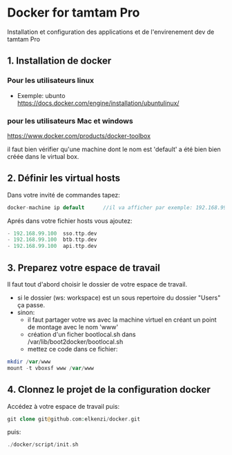 # Docker for tamtam Pro


Installation et configuration des applications et de l'envirenement dev de tamtam Pro

## 1. Installation de docker

### Pour les utilisateurs linux
- Exemple: ubunto
https://docs.docker.com/engine/installation/ubuntulinux/

### pour les utilisateurs Mac et windows
https://www.docker.com/products/docker-toolbox

il faut bien vérifier qu'une machine dont le nom est 'default' a été bien bien créée dans le virtual box.

## 2. Définir les virtual hosts

Dans votre invité de commandes tapez:
```php
docker-machine ip default      //il va afficher par exemple: 192.168.99.100
```
Aprés dans votre fichier hosts vous ajoutez:
```php
- 192.168.99.100  sso.ttp.dev
- 192.168.99.100  btb.ttp.dev
- 192.168.99.100  api.ttp.dev
```

## 3. Preparez votre espace de travail

Il faut tout d'abord choisir le dossier de votre espace de travail.
- si le dossier (ws: workspace) est un sous repertoire du dossier "Users" ça passe.
- sinon:
  - il faut partager votre ws avec la machine virtuel en créant un point de montage avec le nom 'www'
  - création d'un ficher bootlocal.sh dans /var/lib/boot2docker/bootlocal.sh
  - mettez ce code dans ce fichier:
```php
mkdir /var/www
mount -t vboxsf www /var/www
```

## 4. Clonnez le projet de la configuration docker

Accédez à votre espace de travail puis:

```php
git clone git@github.com:elkenzi/docker.git
```

puis:

```php
./docker/script/init.sh
```

